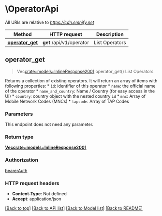 # \OperatorApi

All URIs are relative to *https://cdn.emnify.net*

Method | HTTP request | Description
------------- | ------------- | -------------
[**operator_get**](OperatorApi.md#operator_get) | **get** /api/v1/operator | List Operators



## operator_get

> Vec<crate::models::InlineResponse2001> operator_get()
List Operators

Returns a collection of existing operators.  It will return an array of items with following properties:  * `id`: identifier of this operator * `name`: the official name of the operator * `name_and_country`: Name / Country (for easy access in the UI) * `country`: country object with the nested country `id` * `mnc`: Array of Mobile Network Codes (MNCs) * `tapcode`: Array of TAP Codes 

### Parameters

This endpoint does not need any parameter.

### Return type

[**Vec<crate::models::InlineResponse2001>**](inline_response_200_1.md)

### Authorization

[bearerAuth](../README.md#bearerAuth)

### HTTP request headers

- **Content-Type**: Not defined
- **Accept**: application/json

[[Back to top]](#) [[Back to API list]](../README.md#documentation-for-api-endpoints) [[Back to Model list]](../README.md#documentation-for-models) [[Back to README]](../README.md)


